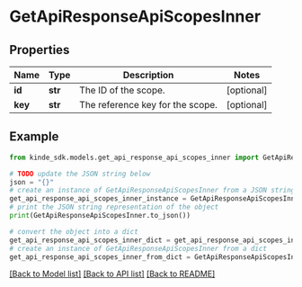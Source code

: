 # GetApiResponseApiScopesInner


## Properties

Name | Type | Description | Notes
------------ | ------------- | ------------- | -------------
**id** | **str** | The ID of the scope. | [optional] 
**key** | **str** | The reference key for the scope. | [optional] 

## Example

```python
from kinde_sdk.models.get_api_response_api_scopes_inner import GetApiResponseApiScopesInner

# TODO update the JSON string below
json = "{}"
# create an instance of GetApiResponseApiScopesInner from a JSON string
get_api_response_api_scopes_inner_instance = GetApiResponseApiScopesInner.from_json(json)
# print the JSON string representation of the object
print(GetApiResponseApiScopesInner.to_json())

# convert the object into a dict
get_api_response_api_scopes_inner_dict = get_api_response_api_scopes_inner_instance.to_dict()
# create an instance of GetApiResponseApiScopesInner from a dict
get_api_response_api_scopes_inner_from_dict = GetApiResponseApiScopesInner.from_dict(get_api_response_api_scopes_inner_dict)
```
[[Back to Model list]](../README.md#documentation-for-models) [[Back to API list]](../README.md#documentation-for-api-endpoints) [[Back to README]](../README.md)


